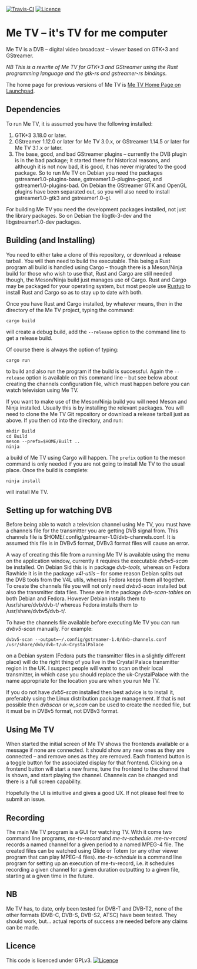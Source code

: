 [![Travis-CI](https://travis-ci.org/Me-TV/Me-TV.svg?branch=master)](https://travis-ci.org/Me-TV/Me-TV)
[![Licence](https://img.shields.io/badge/license-GPL_3-green.svg)](https://www.gnu.org/licenses/gpl-3.0.txt)

# Me TV – it's TV for me computer

Me TV is a DVB – digital video broadcast – viewer based on GTK+3 and GStreamer.

*NB This is a rewrite of Me TV for GTK+3 and GStreamer using the Rust programming language and the gtk-rs and
gstreamer-rs bindings.*

The home page for previous versions of Me TV is [Me TV Home Page on Launchpad](http://launchpad.net/me-tv).

## Dependencies

To run Me TV, it is assumed you have the following installed:

1. GTK+3 3.18.0 or later.
2. GStreamer 1.12.0 or later for Me TV 3.0.x, or GStreamer 1.14.5 or later for Me TV 3.1.x or later.
3. The base, good, and bad GStreamer plugins – currently the DVB plugin is in the bad package; it started
there for historical reasons, and although it is not now bad, it is good, it has never migrated to the good
package. So to run Me TV on Debian you need the packages gstreamer1.0-plugins-base,
gstreamer1.0-plugins-good, and gstreamer1.0-plugins-bad. On Debian the GStreamer GTK and OpenGL plugins have
been separated out, so you will also need to install gstreamer1.0-gtk3 and gstreamer1.0-gl.

For building Me TV you need the development packages installed, not just the library packages. So on Debian
the libgtk-3-dev and the libgstreamer1.0-dev packages.

## Building (and Installing)

You need to either take a clone of this repository, or download a release tarball.  You will then need to
build the executable. This being a Rust program all build is handled using Cargo – though there is a
Meson/Ninja build for those who wish to use that, Rust and Cargo are still needed though, the Meson/Ninja
build just manages use of Cargo. Rust and Cargo may be packaged for your operating system, but most people
use [Rustup](https://rustup.rs/) to install Rust and Cargo so as to stay up to date with both.

Once you have Rust and Cargo installed, by whatever means, then in the directory of the Me TV project,
typing the command:

    cargo build

will create a debug build, add the `--release` option to the command line to get a release build.

Of course there is always the option of typing:

    cargo run

to build and also run the program if the build is successful. Again the `--release` option is available on
this command line – but see below about creating the channels configuration file, which must happen before
you can watch television using Me TV.

If you want to make use of the Meson/Ninja build you will need Meson and Ninja installed. Usually this is by
installing the relevant packages.  You will need to clone the Me TV Git repository or download a release
tarball just as above. If you then cd into the directory, and run:

    mkdir Build
    cd Build
    meson --prefx=$HOME/Built ..
    ninja

a build of Me TV using Cargo will happen. The `prefix` option to the meson command is only needed if you are
not going to install Me TV to the usual place. Once the build is complete:

    ninja install

will install Me TV.

## Setting up for watching DVB

Before being able to watch a television channel using Me TV, you must have a channels file for the
transmitter you are getting DVB signal from. This channels file is
$HOME/.config/gstreamer-1.0/dvb-channels.conf. It is assumed this file is in DVBv5 format, DVBv3 format
files will cause an error.

A way of creating this file from a running Me TV is available using the menu on the application window,
currently it requires the executable _dvbv5-scan_ be installed. On Debian Sid this is in package
_dvb-tools_, whereas on Fedora Rawhide it is in the package _v4l-utils_ – for some reason Debian splits out
the DVB tools from the V4L utils, whereas Fedora keeps them all together. To create the channels file you
will not only need _dvbv5-scan_ installed but also the transmitter data files. These are in the package
_dvb-scan-tables_ on both Debian and Fedora. However Debian installs them to /usr/share/dvb/dvb-t/ whereas
Fedora installs them to /usr/share/dvbv5/dvb-t/.

To have the channels file available before executing Me TV you can run _dvbv5-scan_ manually. For example:

    dvbv5-scan --output=~/.config/gstreamer-1.0/dvb-channels.conf /usr/share/dvb/dvb-t/uk-CrystalPalace

on a Debian system (Fedora puts the transmitter files in a slightly different place) will do the right thing
of you live in the Crystal Palace transmitter region in the UK. I suspect people will want to scan on their
local transmitter, in which case you should replace the uk-CrystalPalace with the name appropriate for the
location you are when you run Me TV.

If you do not have _dvb5-scan_ installed then best advice is to install it, preferably using the Linux
distribution package management. If that is not possible then _dvbscan_ or _w\_scan_ can be used to create
the needed file, but it must be in DVBv5 format, not DVBv3 format.

## Using Me TV

When started the initial screen of Me TV shows the frontends available or a message if none are
connected. It should show any new ones as they are connected – and remove ones as they are removed. Each
frontend button is a toggle button for the associated display for that frontend. Clicking on a frontend
button will start a new frame, tune the frontend to the channel that is shown, and start playing the
channel. Channels can be changed and there is a full screen capability.

Hopefully the UI is intuitive and gives a good UX. If not please feel free to submit an issue.

## Recording

The main Me TV program is a GUI for watching TV. With it come two command line programs,
_me-tv-record_ and _me-tv-schedule_. _me-tv-record_ records a named channel for a given period
to a named MPEG-4 file. The created files can be watched using Glide or Totem (or any other
viewer program that can play MPEG-4 files). _me-tv-schedule_ is a command line program for
setting up an execution of me-tv-record, i.e. it schedules recording a given channel for a given
duration outputting to a given file, starting at a given time in the future.

## NB

Me TV has, to date, only been tested for DVB-T and DVB-T2, none of the other formats (DVB-C, DVB-S, DVB-S2,
ATSC) have been tested. They should work, but… actual reports of success are needed before any claims can be
made.

## Licence

This code is licenced under GPLv3. [![Licence](https://img.shields.io/badge/license-GPL_3-green.svg)](https://www.gnu.org/licenses/gpl-3.0.txt)
